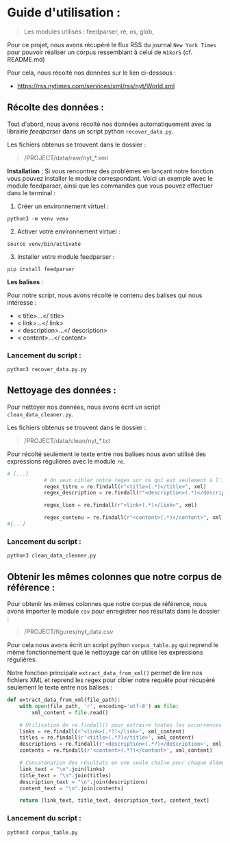 # Guide d'utilisation :

> Les modules utilisés : feedparser, re, os, glob,

Pour ce projet, nous avons récupéré le flux RSS du journal `New York Times` pour pouvoir réaliser un corpus ressemblant à celui de `WikorS` (cf. README.md)

Pour cela, nous récolté nos données sur le lien ci-dessous :

- https://rss.nytimes.com/services/xml/rss/nyt/World.xml


## Récolte des données :

Tout d'abord, nous avons récolté nos données automatiquement avec la librairie *feedparser* dans un script python `recover_data.py`.

Les fichiers obtenus se trouvent dans le dossier :
> /PROJECT/data/raw/nyt_*.xml

**Installation** :
Si vous rencontrez des problèmes en lançant notre fonction vous pouvez installer le module correspondant. Voici un exemple avec le module feedparser, ainsi que les commandes que vous pouvez effectuer dans le terminal :

1) Créer un environnement virtuel :

```
python3 -m venv venv
```

2) Activer votre environnement virtuel :

```
source venv/bin/activate
```

3) Installer votre module feedparser :

```
pip install feedparser
```

**Les balises** :

Pour notre script, nous avons récolté le contenu des balises qui nous intéresse :
- < title>...</ title>
- < link>...</ link>
- < description>...</ description>
- < content>...</ content>

### Lancement du script :

```
python3 recover_data.py.py
```

## Nettoyage des données :

Pour nettoyer nos données, nous avons écrit un script `clean_data_cleaner.py`.

Les fichiers obtenus se trouvent dans le dossier :
> /PROJECT/data/clean/nyt_*.txt

Pour récolté seulement le texte entre nos balises nous avon utilisé des expressions régulières avec le module `re`.

```py
# [...]
            # On veut cibler notre regex sur ce qui est seulement à l'intérieur des balises <link></link>, <title></title>, <description></description> et <content></content> : donc ()
            regex_titre = re.findall(r"<title>(.*)</title>", xml)
            regex_description = re.findall(r"<description>(.*)</description>", xml)

            regex_lien = re.findall(r"<link>(.*)</link>", xml)

            regex_contenu = re.findall(r"<content>(.*)</content>", xml)
#[...]
```

### Lancement du script :

```
python3 clean_data_cleaner.py
```

## Obtenir les mêmes colonnes que notre corpus de référence :

Pour obtenir les mêmes colonnes que notre corpus de référence, nous avons importer le module `csv` pour enregistrer nos résultats dans le dossier :
> /PROJECT/figures/nyt_data.csv

Pour cela nous avons écrit un script python `corpus_table.py` qui reprend le même fonctionnement que le nettoyage car on utilise les expressions régulières.

Notre fonction principale `extract_data_from_xml()` permet de lire nos fichiers XML et reprend les regex pour cibler notre requête pour récupéré seulement le texte entre nos balises :

```py
def extract_data_from_xml(file_path):
    with open(file_path, 'r', encoding='utf-8') as file:
        xml_content = file.read()

    # Utilisation de re.findall() pour extraire toutes les occurrences des balises XML
    links = re.findall(r'<link>(.*?)</link>', xml_content)
    titles = re.findall(r'<title>(.*?)</title>', xml_content)
    descriptions = re.findall(r'<description>(.*?)</description>', xml_content)
    contents = re.findall(r'<content>(.*?)</content>', xml_content)

    # Concaténation des résultats en une seule chaîne pour chaque élément
    link_text = "\n".join(links)
    title_text = "\n".join(titles)
    description_text = "\n".join(descriptions)
    content_text = "\n".join(contents)

    return [link_text, title_text, description_text, content_text]
```

### Lancement du script :

```
python3 corpus_table.py
```
